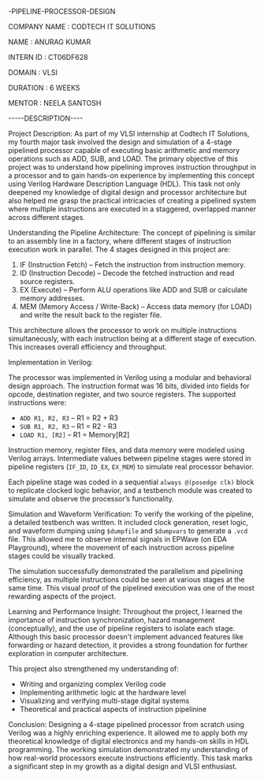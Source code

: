 -PIPELINE-PROCESSOR-DESIGN

COMPANY NAME : CODTECH IT SOLUTIONS

NAME : ANURAG KUMAR

INTERN ID : CT06DF628

DOMAIN : VLSI

DURATION : 6 WEEKS

MENTOR : NEELA SANTOSH

-----DESCRIPTION----

Project Description:
As part of my VLSI internship at Codtech IT Solutions, my fourth major task involved the design and simulation of a 4-stage pipelined processor capable of executing basic arithmetic and memory operations such as ADD, SUB, and LOAD. The primary objective of this project was to understand how pipelining improves instruction throughput in a processor and to gain hands-on experience by implementing this concept using Verilog Hardware Description Language (HDL).
This task not only deepened my knowledge of digital design and processor architecture but also helped me grasp the practical intricacies of creating a pipelined system where multiple instructions are executed in a staggered, overlapped manner across different stages.

Understanding the Pipeline Architecture:
The concept of pipelining is similar to an assembly line in a factory, where different stages of instruction execution work in parallel. The 4 stages designed in this project are:

1. IF (Instruction Fetch) – Fetch the instruction from instruction memory.
2. ID (Instruction Decode) – Decode the fetched instruction and read source registers.
3. EX (Execute) – Perform ALU operations like ADD and SUB or calculate memory addresses.
4. MEM (Memory Access / Write-Back) – Access data memory (for LOAD) and write the result back to the register file.

This architecture allows the processor to work on multiple instructions simultaneously, with each instruction being at a different stage of execution. This increases overall efficiency and throughput.

Implementation in Verilog:

The processor was implemented in Verilog using a modular and behavioral design approach. The instruction format was 16 bits, divided into fields for opcode, destination register, and two source registers. The supported instructions were:

* `ADD R1, R2, R3` – R1 = R2 + R3
* `SUB R1, R2, R3` – R1 = R2 - R3
* `LOAD R1, [R2]` – R1 = Memory\[R2]

Instruction memory, register files, and data memory were modeled using Verilog arrays. Intermediate values between pipeline stages were stored in pipeline registers (`IF_ID`, `ID_EX`, `EX_MEM`) to simulate real processor behavior.

Each pipeline stage was coded in a sequential `always @(posedge clk)` block to replicate clocked logic behavior, and a testbench module was created to simulate and observe the processor’s functionality.

Simulation and Waveform Verification:
To verify the working of the pipeline, a detailed testbench was written. It included clock generation, reset logic, and waveform dumping using `$dumpfile` and `$dumpvars` to generate a `.vcd` file. This allowed me to observe internal signals in EPWave (on EDA Playground), where the movement of each instruction across pipeline stages could be visually tracked.

The simulation successfully demonstrated the parallelism and pipelining efficiency, as multiple instructions could be seen at various stages at the same time. This visual proof of the pipelined execution was one of the most rewarding aspects of the project.

Learning and Performance Insight:
Throughout the project, I learned the importance of instruction synchronization, hazard management (conceptually), and the use of pipeline registers to isolate each stage. Although this basic processor doesn't implement advanced features like forwarding or hazard detection, it provides a strong foundation for further exploration in computer architecture.

This project also strengthened my understanding of:

* Writing and organizing complex Verilog code
* Implementing arithmetic logic at the hardware level
* Visualizing and verifying multi-stage digital systems
* Theoretical and practical aspects of instruction pipelinine

Conclusion:
Designing a 4-stage pipelined processor from scratch using Verilog was a highly enriching experience. It allowed me to apply both my theoretical knowledge of digital electronics and my hands-on skills in HDL programming. The working simulation demonstrated my understanding of how real-world processors execute instructions efficiently. This task marks a significant step in my growth as a digital design and VLSI enthusiast.


